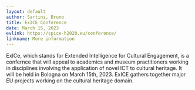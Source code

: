 ```yaml
---
layout: default
author: Sartini, Bruno
title: ExICE Conference
date: March 15, 2023
evlink: https://spice-h2020.eu/conference/
linkname: More information
---
```


ExICe, which stands for Extended Intelligence for Cultural Engagement, is a confernce that will appeal to academics and museum practitioners working in disciplines involving the application of novel ICT to cultural heritage. It will be held in Bologna on March 15th, 2023. ExICE gathers together major EU projects working on the cultural heritage domain.

